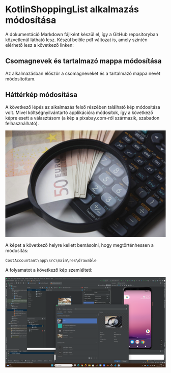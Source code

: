 # KotlinShoppingList alkalmazás módosítása

A dokumentáció Markdown fájlként készül el, így a GitHub repositoryban közvetlenül látható lesz. Készül belőle pdf változat is, amely szintén elérhető lesz a következő linken:



## Csomagnevek és tartalmazó mappa módosítása

Az alkalmazásban először a csomagneveket és a tartalmazó mappa nevét módosítottam. 

## Háttérkép módosítása

A következő lépés az alkalmazás felső részében található kép módosítása volt. Mivel költségnyilvántartó applikációra módosítok, így a következő képre esett a választásom (a kép a pixabay.com-ról származik, szabadon felhasználható).

![Költségnyilvántartó képe](img/cost.png)

A képet a következő helyre kellett bemásolni, hogy megtörténhessen a módosítás:

```
CostAccountant\app\src\main\res\drawable
```

A folyamatot a következő kép szemlélteti:

![Kép módosítás](img/kep_valtoztat.png)